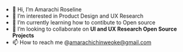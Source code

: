 - 👋 Hi, I’m Amarachi Roseline
- 👀 I’m interested in Product Design and UX Research
- 🌱 I’m currently learning how to contibute to Open source
- 💞️ I’m looking to collaborate on **UI and UX Research Open Source Projects**
- 📫 How to reach me @amarachichinweoke@gmail.com

<!---
Amarachhhiii/Amarachhhiii is a ✨ special ✨ repository because its `README.md` (this file) appears on your GitHub profile.
You can click the Preview link to take a look at your changes.
--->
